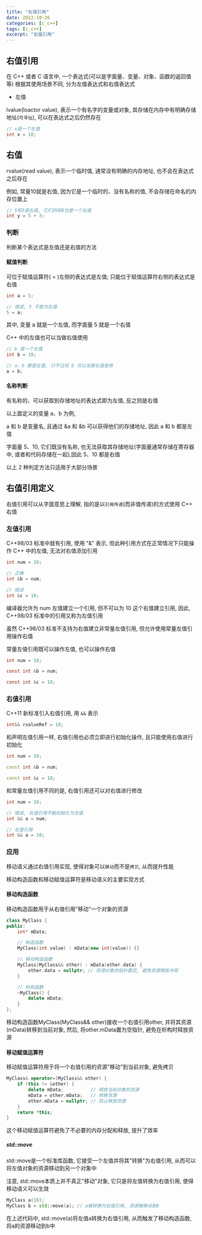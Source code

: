 ```yaml
---
title: "右值引用"
date: 2022-10-26
categories: [c_c++]
tags: [c_c++]
excerpt: "右值引用"
---
```


## 右值引用

在 C++ 或者 C 语言中, 一个表达式(可以是字面量、变量、对象、函数的返回值等) 根据其使用场景不同, 分为左值表达式和右值表达式

- 左值

lvalue(loactor value), 表示一个有名字的变量或对象, 其存储在内存中有明确存储地址(`可寻址`), 可以在表达式之后仍然存在

```c
// x是一个左值
int x = 10; 
```

## 右值

rvalue(read value), 表示一个临时值, 通常没有明确的内存地址, 也不会在表达式之后存在

例如, 常量10就是右值, 因为它是一个临时的、没有名称的值, 不会存储在命名的内存位置上

```c
// 5和3是右值, 它们的和8也是一个右值
int y = 5 + 3; 
```

### 判断

判断某个表达式是左值还是右值的方法

#### 赋值判断

可位于赋值运算符( = )左侧的表达式是左值; 只能位于赋值运算符右侧的表达式是右值

```c
int a = 5;

// 错误, 5 不能为左值
5 = a;
```

其中, 变量 a 就是一个左值, 而字面量 5 就是一个右值

C++ 中的左值也可以当做右值使用

```c
// b 是一个左值
int b = 10;

// a、b 都是左值, 只不过将 b 可以当做右值使用
a = b;
```

#### 名称判断

有名称的、可以获取到存储地址的表达式即为左值, 反之则是右值

以上面定义的变量 a、b 为例,

a 和 b 是变量名, 且通过 &a 和 &b 可以获得他们的存储地址, 因此 a 和 b 都是左值

字面量 5、10, 它们既没有名称, 也无法获取其存储地址(字面量通常存储在寄存器中, 或者和代码存储在一起),因此 5、10 都是右值

以上 2 种判定方法只适用于大部分场景

## 右值引用定义

右值引用可以从字面意思上理解, 指的是以`引用传递`(而非值传递)的方式使用 C++ 右值

### 左值引用

C++98/03 标准中就有引用, 使用 "&" 表示, 但此种引用方式在正常情况下只能操作 C++ 中的左值, 无法对右值添加引用

```c++
int num = 10;

// 正确
int &b = num;

// 错误
int &c = 10;
```

编译器允许为 num 左值建立一个引用, 但不可以为 10 这个右值建立引用, 因此, C++98/03 标准中的引用又称为左值引用

虽然 C++98/03 标准不支持为右值建立非常量左值引用, 但允许使用常量左值引用操作右值

常量左值引用既可以操作左值, 也可以操作右值

```c
int num = 10;

const int &b = num;

const int &c = 10;
```

### 右值引用

C++11 新标准引入右值引用, 用 `&&` 表示

```c
int&& rvalueRef = 10;
```

和声明左值引用一样, 右值引用也必须立即进行初始化操作, 且只能使用右值进行初始化

```c++
int num = 10;

const int &b = num;

const int &c = 10;
```

和常量左值引用不同的是, 右值引用还可以对右值进行修改

```c++
int num = 10;

// 错误, 右值引用不能初始化为左值
int && a = num;

// 右值引用
int && a = 10;
```

### 应用

移动语义通过右值引用实现, 使得对象可以`移动`而不是`拷贝`, 从而提升性能

移动构造函数和移动赋值运算符是移动语义的主要实现方式

#### 移动构造函数

移动构造函数用于从右值引用"移动"一个对象的资源

```c++
class MyClass {
public:
    int* mData;

    // 构造函数
    MyClass(int value) : mData(new int(value)) {}

    // 移动构造函数
    MyClass(MyClass&& other) : mData(other.data) {
        other.data = nullptr; // 将源对象的指针置空, 避免资源释放冲突
    }

    // 析构函数
    ~MyClass() {
        delete mData;
    }
};
```

移动构造函数MyClass(MyClass&& other)接收一个右值引用other, 并将其资源(mData)转移到当前对象, 然后, 将other.mData置为空指针, 避免在析构时释放资源

#### 移动赋值运算符

移动赋值运算符用于将一个右值引用的资源"移动"到当前对象, 避免拷贝

```c++
MyClass& operator=(MyClass&& other) {
    if (this != &other) {
        delete mData;          // 释放当前对象的资源
        mData = other.mData;   // 转移资源
        other.mData = nullptr; // 防止释放资源
    }
    return *this;
}
```

这个移动赋值运算符避免了不必要的内存分配和释放, 提升了效率

##### std::move

std::move是一个标准库函数, 它接受一个左值并将其"转换"为右值引用, 从而可以将左值对象的资源移动到另一个对象中

注意, std::move本质上并不真正"移动"对象, 它只是将左值转换为右值引用, 使得移动语义可以生效

```c++
MyClass a(10);
MyClass b = std::move(a); // a被转换为右值引用, 资源被移动到b
```

在上述代码中, std::move(a)将左值a转换为右值引用, 从而触发了移动构造函数, 将a的资源移动到b中